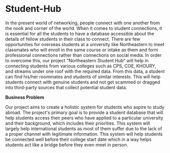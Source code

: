 # Student-Hub

In the present world of networking, people connect with one another from the nook and corner of 
the world. When it comes to student connections, it is essential for all the students to have a 
database accessible about the details of fellow students in their class to connect. There are few 
opportunities for overseas students at a university like Northeastern to meet classmates who will 
enroll in the same course or intake as them and form professional connections rather than 
connections on social media. In order to overcome this, our project “Northeastern Student Hub“
will help in connecting students from various colleges such as CPS, COE, KHOURY, and streams 
under one roof with the required data. From this data, a student can find his/her roommates and 
students of similar interests. This will help students connect with genuine students and not get 
scammed or dragged into third-party sources that collect potential student data.

**Business Problem**

Our project aims to create a holistic system for students who aspire to study abroad. The project's 
primary goal is to provide a student database that will help students access their peers who have 
applied to a particular university and their background, which includes their priorities. This system 
will largely help international students as most of them suffer due to the lack of a proper channel
with legitimate information. This system will help students be connected well before their college 
start date which in a way helps students act like a bridge before they even meet in person.

